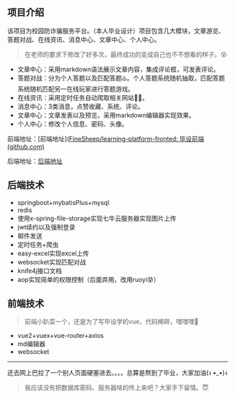 ## 项目介绍

该项目为校园防诈骗服务平台。（本人毕业设计）项目包含几大模块，文章游览、答题对战、在线资讯、消息中心、文章中心、个人中心。

> 在老师的要求下修改了好多次，最终成功的变成自己也不不想看的样子。:dizzy_face:

- 文章中心：采用markdown语法展示文章内容，集成评论框，可发表评论。
- 答题对战：分为个人答题以及匹配答题:hotsprings:。个人答题系统随机抽取，匹配答题系统随机匹配另一在线玩家进行答题游戏。
- 在线资讯：采用定时任务自动爬取相关网站:japan::japan:。
- 消息中心：3类消息，点赞收藏、系统、评论。
- 文章中心：文章发表以及预览，采用markdown编辑器实现效果。
- 个人中心：修改个人信息、密码、头像。

前端地址：[前端地址]([FineSheep/learning-platform-fronted: 毕设前端 (github.com)](https://github.com/FineSheep/learning-platform-fronted)

后端地址：[后端地址](https://github.com/FineSheep/learning-platform-banckend)

## 后端技术

- springboot+mybatisPlus+mysql
- redis
- 使用x-spring-file-storage实现七牛云服务器实现图片上传
- jwt续约以及强制登录
- 邮件发送
- 定时任务+爬虫
- easy-excel实现excel上传
- websocket实现匹配对战
- knife4j接口文档
- aop实现简单的权限控制（后面弃用，改用ruoyi:cold_sweat:）

## 前端技术

> 前端小趴菜一个，还是为了写毕设学的vue，代码稀碎，嘿嘿嘿:hankey:

- vue2+vuex+vue-router+axios
- md编辑器
- websocket

---

还去网上巴拉了一个别人页面硬塞进去。。。。总算是熬到了毕业，大家加油(ง •_•)ง

> 我应该没有把数据库密码、服务器啥的传上来吧？大家手下留情。:innocent:
